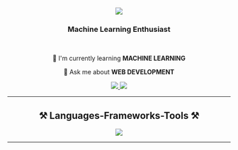 
<h1 align="center">
  <img src="https://readme-typing-svg.herokuapp.com/?font=Righteous&size=35&center=true&vCenter=true&width=500&height=70&duration=4000&lines=Hi+There!+👋;I'm+Ashmeet%20Kaur!;" />
</h1>
<h3 align="center">Machine Learning Enthusiast</h3>
<br/>
<div align="center">
 

 
 🌱 I'm currently learning **MACHINE LEARNING**

💬 Ask me about **WEB DEVELOPMENT**
 </div>
 
<div align="center"> 
  <a href="mailto:ash852001@gmail.com">
    <img src="https://img.shields.io/badge/Gmail-333333?style=for-the-badge&logo=gmail&logoColor=red" />
  </a>
  <a href="https://www.linkedin.com/in/ashmeet-kaur-3a2093252/" target="_blank">
    <img src="https://img.shields.io/badge/LinkedIn-0077B5?style=for-the-badge&logo=linkedin&logoColor=white" target="_blank" />
  </a>
 
</div>
 <hr/>
 
<h2 align="center">⚒️ Languages-Frameworks-Tools ⚒️</h2>
<div align="center">
    <img src="https://skillicons.dev/icons?i=javascript,cpp,python,react,git,jenkins,vscode" />
</div>
<hr/>



